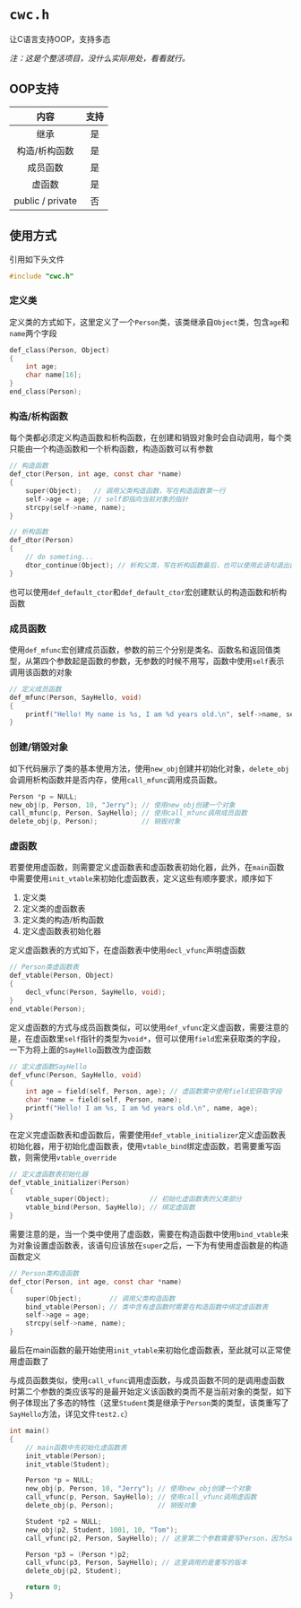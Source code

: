 # `cwc.h`

让C语言支持OOP，支持多态

*注：这是个整活项目，没什么实际用处，看看就行。*

## OOP支持

|       内容       | 支持  |
| :--------------: | :---: |
|       继承       |  是   |
|  构造/析构函数   |  是   |
|     成员函数     |  是   |
|      虚函数      |  是   |
| public / private |  否   |

## 使用方式

引用如下头文件

```c
#include "cwc.h"
```

### 定义类

定义类的方式如下，这里定义了一个`Person`类，该类继承自`Object`类，包含`age`和`name`两个字段

```c
def_class(Person, Object)
{
    int age;
    char name[16];
}
end_class(Person);
```

### 构造/析构函数

每个类都必须定义构造函数和析构函数，在创建和销毁对象时会自动调用，每个类只能由一个构造函数和一个析构函数，构造函数可以有参数

```c
// 构造函数
def_ctor(Person, int age, const char *name)
{
    super(Object);   // 调用父类构造函数，写在构造函数第一行
    self->age = age; // self即指向当前对象的指针
    strcpy(self->name, name);
}

// 析构函数
def_dtor(Person)
{
    // do someting...
    dtor_continue(Object); // 析构父类，写在析构函数最后，也可以使用此语句退出函数
}
```

也可以使用`def_default_ctor`和`def_default_ctor`宏创建默认的构造函数和析构函数

### 成员函数

使用`def_mfunc`宏创建成员函数，参数的前三个分别是类名、函数名和返回值类型，从第四个参数起是函数的参数，无参数的时候不用写，函数中使用`self`表示调用该函数的对象

```c
// 定义成员函数
def_mfunc(Person, SayHello, void)
{
    printf("Hello! My name is %s, I am %d years old.\n", self->name, self->age);
}
```

### 创建/销毁对象

如下代码展示了类的基本使用方法，使用`new_obj`创建并初始化对象，`delete_obj`会调用析构函数并是否内存，使用`call_mfunc`调用成员函数。

```c
Person *p = NULL;
new_obj(p, Person, 10, "Jerry"); // 使用new_obj创建一个对象
call_mfunc(p, Person, SayHello); // 使用call_mfunc调用成员函数
delete_obj(p, Person);           // 销毁对象
```

### 虚函数

若要使用虚函数，则需要定义虚函数表和虚函数表初始化器，此外，在`main`函数中需要使用`init_vtable`来初始化虚函数表，定义这些有顺序要求，顺序如下

1. 定义类
2. 定义类的虚函数表
3. 定义类的构造/析构函数
4. 定义虚函数表初始化器

定义虚函数表的方式如下，在虚函数表中使用`decl_vfunc`声明虚函数

```c
// Person类虚函数表
def_vtable(Person, Object)
{
    decl_vfunc(Person, SayHello, void);
}
end_vtable(Person);
```

定义虚函数的方式与成员函数类似，可以使用`def_vfunc`定义虚函数，需要注意的是，在虚函数里`self`指针的类型为`void*`，但可以使用`field`宏来获取类的字段，一下为将上面的`SayHello`函数改为虚函数

```c
// 定义虚函数SayHello
def_vfunc(Person, SayHello, void)
{
    int age = field(self, Person, age); // 虚函数需中使用field宏获取字段
    char *name = field(self, Person, name);
    printf("Hello! I am %s, I am %d years old.\n", name, age);
}
```

在定义完虚函数表和虚函数后，需要使用`def_vtable_initializer`定义虚函数表初始化器，用于初始化虚函数表，使用`vtable_bind`绑定虚函数，若需要重写函数，则需使用`vtable_override`

```c
// 定义虚函数表初始化器
def_vtable_initializer(Person)
{
    vtable_super(Object);          // 初始化虚函数表的父类部分
    vtable_bind(Person, SayHello); // 绑定虚函数
}
```

需要注意的是，当一个类中使用了虚函数，需要在构造函数中使用`bind_vtable`来为对象设置虚函数表，该语句应该放在`super`之后，一下为有使用虚函数是的构造函数定义

```c
// Person类构造函数
def_ctor(Person, int age, const char *name)
{
    super(Object);       // 调用父类构造函数
    bind_vtable(Person); // 类中含有虚函数时需要在构造函数中绑定虚函数表
    self->age = age;
    strcpy(self->name, name);
}
```

最后在main函数的最开始使用`init_vtable`来初始化虚函数表，至此就可以正常使用虚函数了

与成员函数类似，使用`call_vfunc`调用虚函数，与成员函数不同的是调用虚函数时第二个参数的类应该写的是最开始定义该函数的类而不是当前对象的类型，如下例子体现出了多态的特性（这里`Student`类是继承于`Person`类的类型，该类重写了`SayHello`方法，详见文件`test2.c`）

```c
int main()
{
    // main函数中先初始化虚函数表
    init_vtable(Person);
    init_vtable(Student);

    Person *p = NULL;
    new_obj(p, Person, 10, "Jerry"); // 使用new_obj创建一个对象
    call_vfunc(p, Person, SayHello); // 使用call_vfunc调用虚函数
    delete_obj(p, Person);           // 销毁对象

    Student *p2 = NULL;
    new_obj(p2, Student, 1001, 10, "Tom");
    call_vfunc(p2, Person, SayHello); // 这里第二个参数需要写Person，因为SayHello函数最先是在Person类中定义的

    Person *p3 = (Person *)p2;
    call_vfunc(p3, Person, SayHello); // 这里调用的是重写的版本
    delete_obj(p2, Student);

    return 0;
}
```
